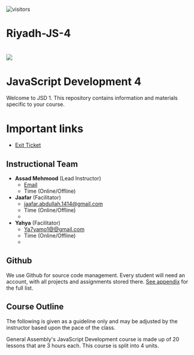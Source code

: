 ![visitors](https://visitor-badge.glitch.me/badge?page_id=Riyadh-JS-4)


# Riyadh-JS-4

# ![](https://ga-dash.s3.amazonaws.com/production/assets/logo-9f88ae6c9c3871690e33280fcf557f33.png) 
# JavaScript Development 4
Welcome to JSD 1. This repository contains information and materials specific to your course.

# Important links
- [Exit Ticket]()



## Instructional Team
- **Assad Mehmood** (Lead Instructor)
  - [Email](mailto:Assad.mehmood@generalassemb.ly)
  - Time (Online/Offline)
- **Jaafar** (Facilitator)
  - [jaafar.abdullah.1414@gmail.com](mailto:jaafar.abdullah.1414@gmail.com)
  - Time (Online/Offline)
  - 
- **Yahya** (Facilitator)
  - [Ya7yamo1@@gmail.com](mailto:Ya7yamo1@gmail.com)
  - Time (Online/Offline)
  - 
  


## Github
We use Github for source code management. Every student will need an account, with all projects and assignments stored there. [See appendix](#github-links) for the full list.

## Course Outline
The following is given as a guideline only and may be adjusted by the instructor based upon the pace of the class.

General Assembly's JavaScript Development course is made up of 20 lessons that are 3 hours each. This course is split into 4 units.


